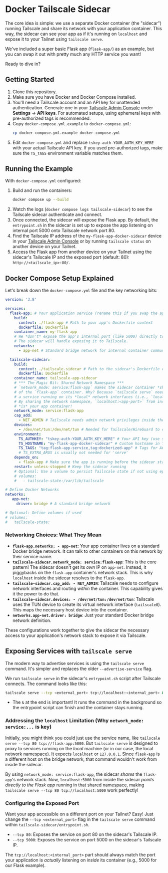 # Docker Tailscale Sidecar

The core idea is simple: we use a separate Docker container (the "sidecar")
running Tailscale and share its network with your application container. This
way, the sidecar can see your app as if it's running on `localhost` and expose
it to your Tailnet using `tailscale serve`.

We've included a super basic Flask app (`flask-app/`) as an example, but you can
swap it out with pretty much any HTTP service you want!

Ready to dive in?

## Getting Started

1.  Clone this repository.
2.  Make sure you have Docker and Docker Compose installed.
3.  You'll need a Tailscale account and an API key for unattended
    authentication. Generate one in your [Tailscale Admin
    Console](https://login.tailscale.com/admin) under **Settings** -> **API
    keys**. For automated setups, using ephemeral keys with pre-authorized tags
    is recommended.
4.  Copy `docker-compose.yml.example` to `docker-compose.yml`:
    ```bash
    cp docker-compose.yml.example docker-compose.yml
    ```
5.  Edit `docker-compose.yml` and replace `tskey-auth-YOUR_AUTH_KEY_HERE` with
    your actual Tailscale API key. If you used pre-authorized tags, make sure
    the `TS_TAGS` environment variable matches them.

## Running the Example

With `docker-compose.yml` configured:

1.  Build and run the containers:
    ```bash
    docker compose up --build
    ```
2.  Watch the logs (`docker compose logs tailscale-sidecar`) to see the
    Tailscale sidecar authenticate and connect.
3.  Once connected, the sidecar will expose the Flask app. By default, the
    `entrypoint.sh` in the sidecar is set up to expose the app listening on
    internal port 5000 onto Tailscale network port 80.
4.  Find the Tailscale IP address of the `my-flask-app-docker-sidecar` device in
    your [Tailscale Admin Console](https://login.tailscale.com/admin) or by
    running `tailscale status` on another device on your Tailnet.
5.  Access the Flask app from another device on your Tailnet using the sidecar's
    Tailscale IP and the exposed port (default: 80):
    `http://<tailscale_ip>:80/`.

## Docker Compose Setup Explained

Let's break down the `docker-compose.yml` file and the key networking bits:

```yaml
version: '3.8'

services:
  flask-app: # Your application service (rename this if you swap the app)
    build:
      context: ./flask-app # Path to your app's Dockerfile context
      dockerfile: Dockerfile
    container_name: my-flask-app
    # We *don't* expose the app's internal port (like 5000) directly to the host.
    # The sidecar will handle exposing it to Tailscale.
    networks:
      - app-net # Standard bridge network for internal container communication

  tailscale-sidecar:
    build:
      context: ./tailscale-sidecar # Path to the sidecar's Dockerfile context
      dockerfile: Dockerfile
    container_name: tailscale-app-sidecar
    # *** The Magic Bit: Shared Network Namespace ***
    # `network_mode: service:flask-app` makes the sidecar container *share the network stack*
    # of the `flask-app` container. Why? Because `tailscale serve` needs to proxy to
    # a service running on its *local* network interfaces (i.e., `localhost`).
    # By sharing the network namespace, `localhost:<app-port>` from inside the sidecar
    # *is* your app container!
    network_mode: service:flask-app
    cap_add:
      - NET_ADMIN # Tailscale needs admin network privileges inside the container
    devices:
      - /dev/net/tun:/dev/net/tun # Needed for Tailscale/WireGuard to create its network interface
    environment:
      TS_AUTHKEY: "tskey-auth-YOUR_AUTH_KEY_HERE" # Your API key (use secrets in prod!)
      TS_HOSTNAME: "my-flask-app-docker-sidecar" # Custom hostname in Tailscale
      TS_TAGS: "tag:flask-app-service,tag:dockerized-app" # Tags for ACLs/organization
      # TS_EXTRA_ARGS is usually not needed for 'serve'
    depends_on:
      - flask-app # Make sure the app is running before the sidecar starts
    restart: unless-stopped # Keep the sidecar running
    # Optional: Use a volume to persist Tailscale state if not using ephemeral keys
    # volumes:
    #   - tailscale-state:/var/lib/tailscale

# Define Docker Networks
networks:
   app-net:
     driver: bridge # A standard bridge network

# Optional: Define volumes if used
# volumes:
#   tailscale-state:

```

### Networking Choices: What They Mean

*   **`flask-app.networks: - app-net`**: Your app container lives on a standard
    Docker bridge network. It can talk to other containers on this network by
    their service name.
*   **`tailscale-sidecar.network_mode: service:flask-app`**: This is the core
    pattern! The sidecar doesn't get its *own* IP on `app-net`. Instead, it
    piggybacks on the `flask-app` container's network stack. This is why
    `localhost` inside the sidecar resolves to the `flask-app`.
*   **`tailscale-sidecar.cap_add: - NET_ADMIN`**: Tailscale needs to configure
    network interfaces and routing *within* the container. This capability gives
    it the power to do that.
*   **`tailscale-sidecar.devices: - /dev/net/tun:/dev/net/tun`**: Tailscale uses
    the TUN device to create its virtual network interface (`tailscale0`). This
    maps the necessary host device into the container.
*   **`networks.app-net.driver: bridge`**: Just your standard Docker bridge
    network definition.

These configurations work together to give the sidecar the necessary access to
your application's network stack to expose it via Tailscale.

## Exposing Services with `tailscale serve`

The modern way to advertise services is using the `tailscale serve` command.
It's simpler and replaces the older `--advertise-service` flag.

We run `tailscale serve` in the sidecar's `entrypoint.sh` script after Tailscale
connects. The command looks like this:

```bash
tailscale serve --tcp <external_port> tcp://localhost:<internal_port> &
```

*   The `&` at the end is important! It runs the command in the background so
    the entrypoint script can finish and the container stays running.

### Addressing the `localhost` Limitation (Why `network_mode: service:...` is key)

Initially, you might think you could just use the service name, like `tailscale
serve --tcp 80 tcp://flask-app:5000`. But `tailscale serve` is designed to proxy
to services running on the *local* machine (or in our case, the local network
namespace). It expects `localhost` or `127.0.0.1`. Since `flask-app` is a
different host on the bridge network, that command wouldn't work from inside the
sidecar.

By using `network_mode: service:flask-app`, the sidecar *shares* the
`flask-app`'s network stack. Now, `localhost:5000` from inside the sidecar
*points directly to the Flask app* running in that shared namespace, making
`tailscale serve --tcp 80 tcp://localhost:5000` work perfectly!

### Configuring the Exposed Port

Want your app accessible on a different port on your Tailnet? Easy! Just change
the `--tcp <external_port>` flag in the `tailscale serve` command within
`tailscale-sidecar/entrypoint.sh`.

*   `--tcp 80`: Exposes the service on port 80 on the sidecar's Tailscale IP.
*   `--tcp 5000`: Exposes the service on port 5000 on the sidecar's Tailscale
    IP.

The `tcp://localhost:<internal_port>` part should always match the port your
application is *actually* listening on *inside* its container (e.g., 5000 for
our Flask example). 